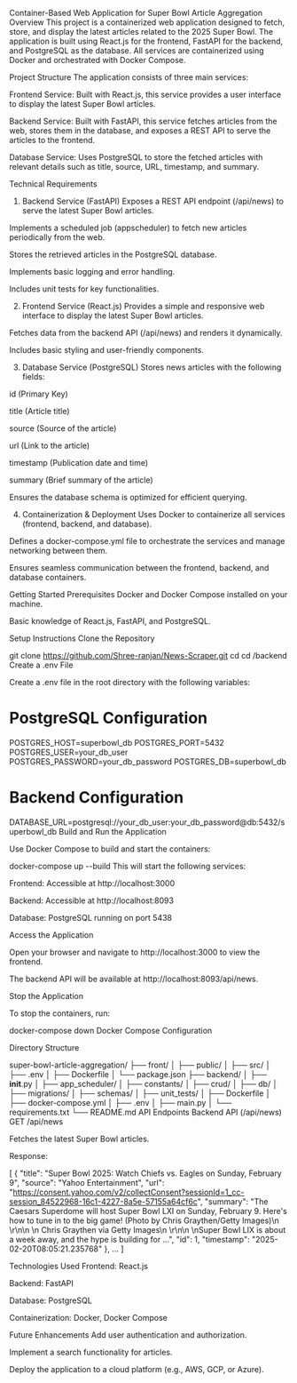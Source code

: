 Container-Based Web Application for Super Bowl Article Aggregation
Overview
This project is a containerized web application designed to fetch, store, and display the latest articles related to the 2025 Super Bowl. The application is built using React.js for the frontend, FastAPI for the backend, and PostgreSQL as the database. All services are containerized using Docker and orchestrated with Docker Compose.

Project Structure
The application consists of three main services:

Frontend Service: Built with React.js, this service provides a user interface to display the latest Super Bowl articles.

Backend Service: Built with FastAPI, this service fetches articles from the web, stores them in the database, and exposes a REST API to serve the articles to the frontend.

Database Service: Uses PostgreSQL to store the fetched articles with relevant details such as title, source, URL, timestamp, and summary.

Technical Requirements
1. Backend Service (FastAPI)
Exposes a REST API endpoint (/api/news) to serve the latest Super Bowl articles.

Implements a scheduled job (appscheduler) to fetch new articles periodically from the web.

Stores the retrieved articles in the PostgreSQL database.

Implements basic logging and error handling.

Includes unit tests for key functionalities.

2. Frontend Service (React.js)
Provides a simple and responsive web interface to display the latest Super Bowl articles.

Fetches data from the backend API (/api/news) and renders it dynamically.

Includes basic styling and user-friendly components.

3. Database Service (PostgreSQL)
Stores news articles with the following fields:

id (Primary Key)

title (Article title)

source (Source of the article)

url (Link to the article)

timestamp (Publication date and time)

summary (Brief summary of the article)

Ensures the database schema is optimized for efficient querying.

4. Containerization & Deployment
Uses Docker to containerize all services (frontend, backend, and database).

Defines a docker-compose.yml file to orchestrate the services and manage networking between them.

Ensures seamless communication between the frontend, backend, and database containers.

Getting Started
Prerequisites
Docker and Docker Compose installed on your machine.

Basic knowledge of React.js, FastAPI, and PostgreSQL.

Setup Instructions
Clone the Repository

git clone https://github.com/Shree-ranjan/News-Scraper.git
cd <News-Scraper>
cd <News-Scraper>/backend
Create a .env File

Create a .env file in the root directory with the following variables:

# PostgreSQL Configuration
POSTGRES_HOST=superbowl_db
POSTGRES_PORT=5432
POSTGRES_USER=your_db_user
POSTGRES_PASSWORD=your_db_password
POSTGRES_DB=superbowl_db

# Backend Configuration
DATABASE_URL=postgresql://your_db_user:your_db_password@db:5432/superbowl_db
Build and Run the Application

Use Docker Compose to build and start the containers:

docker-compose up --build
This will start the following services:

Frontend: Accessible at http://localhost:3000

Backend: Accessible at http://localhost:8093

Database: PostgreSQL running on port 5438

Access the Application

Open your browser and navigate to http://localhost:3000 to view the frontend.

The backend API will be available at http://localhost:8093/api/news.

Stop the Application

To stop the containers, run:

docker-compose down
Docker Compose Configuration

Directory Structure

super-bowl-article-aggregation/
├── front/
│   ├── public/
│   ├── src/
│   ├── .env
│   ├── Dockerfile
│   └── package.json
├── backend/
│   ├── __init__.py
│   ├── app_scheduler/
│   ├── constants/
│   ├── crud/
│   ├── db/
│   ├── migrations/
│   ├── schemas/
│   ├── unit_tests/
│   ├── Dockerfile
│   ├── docker-compose.yml
│   ├── .env
│   ├── main.py
│   └── requirements.txt
└── README.md
API Endpoints
Backend API (/api/news)
GET /api/news

Fetches the latest Super Bowl articles.

Response:

[
  {
    "title": "Super Bowl 2025: Watch Chiefs vs. Eagles on Sunday, February 9",
    "source": "Yahoo Entertainment",
    "url": "https://consent.yahoo.com/v2/collectConsent?sessionId=1_cc-session_84522968-16c1-4227-8a5e-57155a64cf6c",
    "summary": "The Caesars Superdome will host Super Bowl LXI on Sunday, February 9. Here's how to tune in to the big game! (Photo by Chris Graythen/Getty Images)\n \r\n\n \n Chris Graythen via Getty Images\n \r\n\n \nSuper Bowl LIX is about a week away, and the hype is building for …",
    "id": 1,
    "timestamp": "2025-02-20T08:05:21.235768"
  },
  ...
]

Technologies Used
Frontend: React.js

Backend: FastAPI

Database: PostgreSQL

Containerization: Docker, Docker Compose

Future Enhancements
Add user authentication and authorization.

Implement a search functionality for articles.

Deploy the application to a cloud platform (e.g., AWS, GCP, or Azure).


